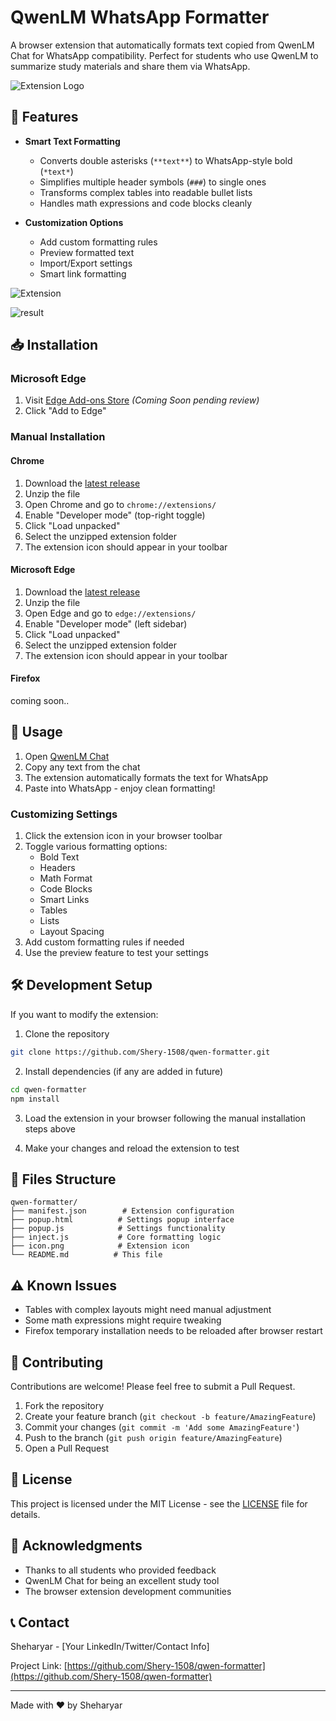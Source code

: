 # QwenLM WhatsApp Formatter

A browser extension that automatically formats text copied from QwenLM Chat for WhatsApp compatibility. Perfect for students who use QwenLM to summarize study materials and share them via WhatsApp.

![Extension Logo](https://github.com/Shery-1508/Qwen-WhatsApp-Friendly-Copy-Formatter/blob/600a91ded162dd5e2de9f807b8f69ea0c076214e/edge/icon.png)

## 🌟 Features

- **Smart Text Formatting**
  - Converts double asterisks (`**text**`) to WhatsApp-style bold (`*text*`)
  - Simplifies multiple header symbols (`###`) to single ones
  - Transforms complex tables into readable bullet lists
  - Handles math expressions and code blocks cleanly

- **Customization Options**
  - Add custom formatting rules
  - Preview formatted text
  - Import/Export settings
  - Smart link formatting

![Extension](https://github.com/Shery-1508/Qwen-WhatsApp-Friendly-Copy-Formatter/blob/600a91ded162dd5e2de9f807b8f69ea0c076214e/edge/icon.png)

![result](https://github.com/Shery-1508/Qwen-WhatsApp-Friendly-Copy-Formatter/blob/600a91ded162dd5e2de9f807b8f69ea0c076214e/edge/icon.png)

## 📥 Installation


### Microsoft Edge
1. Visit [Edge Add-ons Store](store-link) *(Coming Soon pending review)*
2. Click "Add to Edge"


### Manual Installation

#### Chrome
1. Download the [latest release](releases-link)
2. Unzip the file
3. Open Chrome and go to `chrome://extensions/`
4. Enable "Developer mode" (top-right toggle)
5. Click "Load unpacked"
6. Select the unzipped extension folder
7. The extension icon should appear in your toolbar

#### Microsoft Edge
1. Download the [latest release](releases-link)
2. Unzip the file
3. Open Edge and go to `edge://extensions/`
4. Enable "Developer mode" (left sidebar)
5. Click "Load unpacked"
6. Select the unzipped extension folder
7. The extension icon should appear in your toolbar

#### Firefox
coming soon..


## 🚀 Usage

1. Open [QwenLM Chat](https://chat.qwenlm.ai)
2. Copy any text from the chat
3. The extension automatically formats the text for WhatsApp
4. Paste into WhatsApp - enjoy clean formatting!

### Customizing Settings

1. Click the extension icon in your browser toolbar
2. Toggle various formatting options:
   - Bold Text
   - Headers
   - Math Format
   - Code Blocks
   - Smart Links
   - Tables
   - Lists
   - Layout Spacing
3. Add custom formatting rules if needed
4. Use the preview feature to test your settings

## 🛠️ Development Setup

If you want to modify the extension:

1. Clone the repository
```bash
git clone https://github.com/Shery-1508/qwen-formatter.git
```

2. Install dependencies (if any are added in future)
```bash
cd qwen-formatter
npm install
```

3. Load the extension in your browser following the manual installation steps above

4. Make your changes and reload the extension to test

## 📝 Files Structure

```
qwen-formatter/
├── manifest.json        # Extension configuration
├── popup.html          # Settings popup interface
├── popup.js            # Settings functionality
├── inject.js           # Core formatting logic
├── icon.png            # Extension icon
└── README.md          # This file
```

## ⚠️ Known Issues

- Tables with complex layouts might need manual adjustment
- Some math expressions might require tweaking
- Firefox temporary installation needs to be reloaded after browser restart

## 🤝 Contributing

Contributions are welcome! Please feel free to submit a Pull Request.

1. Fork the repository
2. Create your feature branch (`git checkout -b feature/AmazingFeature`)
3. Commit your changes (`git commit -m 'Add some AmazingFeature'`)
4. Push to the branch (`git push origin feature/AmazingFeature`)
5. Open a Pull Request

## 📄 License

This project is licensed under the MIT License - see the [LICENSE](LICENSE) file for details.

## 🙏 Acknowledgments

- Thanks to all students who provided feedback
- QwenLM Chat for being an excellent study tool
- The browser extension development communities

## 📞 Contact

Sheharyar - [Your LinkedIn/Twitter/Contact Info]

Project Link: [https://github.com/Shery-1508/qwen-formatter](https://github.com/Shery-1508/qwen-formatter)

---

Made with ❤️ by Sheharyar
